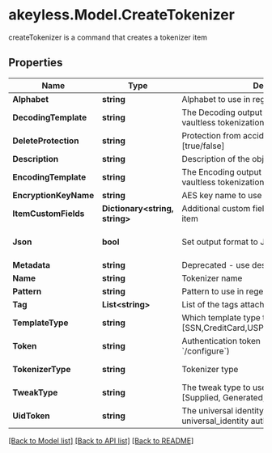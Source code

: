 # akeyless.Model.CreateTokenizer
createTokenizer is a command that creates a tokenizer item

## Properties

Name | Type | Description | Notes
------------ | ------------- | ------------- | -------------
**Alphabet** | **string** | Alphabet to use in regexp vaultless tokenization | [optional] 
**DecodingTemplate** | **string** | The Decoding output template to use in regexp vaultless tokenization | [optional] 
**DeleteProtection** | **string** | Protection from accidental deletion of this object [true/false] | [optional] 
**Description** | **string** | Description of the object | [optional] 
**EncodingTemplate** | **string** | The Encoding output template to use in regexp vaultless tokenization | [optional] 
**EncryptionKeyName** | **string** | AES key name to use in vaultless tokenization | [optional] 
**ItemCustomFields** | **Dictionary&lt;string, string&gt;** | Additional custom fields to associate with the item | [optional] 
**Json** | **bool** | Set output format to JSON | [optional] [default to false]
**Metadata** | **string** | Deprecated - use description | [optional] 
**Name** | **string** | Tokenizer name | 
**Pattern** | **string** | Pattern to use in regexp vaultless tokenization | [optional] 
**Tag** | **List&lt;string&gt;** | List of the tags attached to this key | [optional] 
**TemplateType** | **string** | Which template type this tokenizer is used for [SSN,CreditCard,USPhoneNumber,Email,Regexp] | 
**Token** | **string** | Authentication token (see &#x60;/auth&#x60; and &#x60;/configure&#x60;) | [optional] 
**TokenizerType** | **string** | Tokenizer type | [default to "vaultless"]
**TweakType** | **string** | The tweak type to use in vaultless tokenization [Supplied, Generated, Internal, Masking] | [optional] 
**UidToken** | **string** | The universal identity token, Required only for universal_identity authentication | [optional] 

[[Back to Model list]](../README.md#documentation-for-models) [[Back to API list]](../README.md#documentation-for-api-endpoints) [[Back to README]](../README.md)

